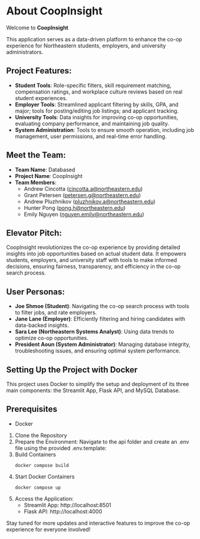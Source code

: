 # About CoopInsight

Welcome to **CoopInsight** 

This application serves as a data-driven platform to enhance the co-op experience for Northeastern students, employers, and university administrators.

## Project Features:
- **Student Tools**: Role-specific filters, skill requirement matching, compensation ratings, and workplace culture reviews based on real student experiences.
- **Employer Tools**: Streamlined applicant filtering by skills, GPA, and major; tools for posting/editing job listings; and applicant tracking.
- **University Tools**: Data insights for improving co-op opportunities, evaluating company performance, and maintaining job quality.
- **System Administration**: Tools to ensure smooth operation, including job management, user permissions, and real-time error handling.

## Meet the Team:
- **Team Name**: Databased  
- **Project Name**: CoopInsight  
- **Team Members**:
    - Andrew Cincotta (cincotta.a@northeastern.edu)  
    - Grant Petersen (petersen.g@northeastern.edu)  
    - Andrew Pluzhnikov (pluzhnikov.a@northeastern.edu)  
    - Hunter Pong (pong.h@northeastern.edu)  
    - Emily Nguyen (nguyen.emily@northeastern.edu)

## Elevator Pitch:
CoopInsight revolutionizes the co-op experience by providing detailed insights into job opportunities based on actual student data. It empowers students, employers, and university staff with tools to make informed decisions, ensuring fairness, transparency, and efficiency in the co-op search process.

## User Personas:
- **Joe Shmoe (Student)**: Navigating the co-op search process with tools to filter jobs, and rate employers.  
- **Jane Lane (Employer)**: Efficiently filtering and hiring candidates with data-backed insights.  
- **Sara Lee (Northeastern Systems Analyst)**: Using data trends to optimize co-op opportunities.  
- **President Aoun (System Administrator)**: Managing database integrity, troubleshooting issues, and ensuring optimal system performance.

## Setting Up the Project with Docker
This project uses Docker to simplify the setup and deployment of its three main components: the Streamlit App, Flask API, and MySQL Database.

## Prerequisites
- Docker

1. Clone the Repository
2. Prepare the Environment: Navigate to the api folder and create an .env file using the provided .env.template:
3. Build Containers
   ```
   docker compose build
   ```
4. Start Docker Containers
   ```
   docker compose up
   ```
6. Access the Application:
   - Streamlit App: http://localhost:8501
   - Flask API: http://localhost:4000

Stay tuned for more updates and interactive features to improve the co-op experience for everyone involved!
